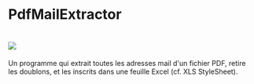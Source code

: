 # PdfMailExtractor

<h1 text-align="center">
<img src="./examples/example_pdf.jpg">
</h1>

Un programme qui extrait toutes les adresses mail d'un fichier PDF, retire les doublons, et les inscrits dans une feuille Excel (cf. XLS StyleSheet).
